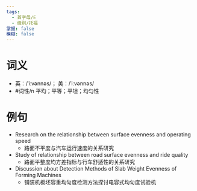 ```yaml
---
tags:
  - 首字母/E
  - 级别/托福
掌握: false
模糊: false
---
```

# 词义
- 英：/ˈiːvənnəs/； 美：/ˈiːvənnəs/
- #词性/n  平均；平等；平坦；均匀性
# 例句
- Research on the relationship between surface evenness and operating speed
	- 路面不平度与汽车运行速度的关系研究
- Study of relationship between road surface evenness and ride quality
	- 路面平整度均方差指标与行车舒适性的关系研究
- Discussion about Detection Methods of Slab Weight Evenness of Forming Machines
	- 铺装机板坯容重均匀度检测方法探讨电容式均匀度试验机
